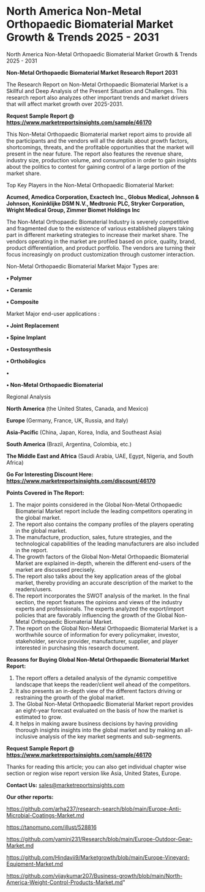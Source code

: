 # North America Non-Metal Orthopaedic Biomaterial Market Growth & Trends 2025 - 2031
North America Non-Metal Orthopaedic Biomaterial Market Growth & Trends 2025 - 2031

<strong>Non-Metal Orthopaedic Biomaterial Market Research Report 2031</strong>

The Research Report on Non-Metal Orthopaedic Biomaterial Market is a Skillful and Deep Analysis of the Present Situation and Challenges. This research report also analyzes other important trends and market drivers that will affect market growth over 2025-2031.

<strong>Request Sample Report @ <a href=https://www.marketreportsinsights.com/sample/46170>https://www.marketreportsinsights.com/sample/46170</a></strong>

This Non-Metal Orthopaedic Biomaterial market report aims to provide all the participants and the vendors will all the details about growth factors, shortcomings, threats, and the profitable opportunities that the market will present in the near future. The report also features the revenue share, industry size, production volume, and consumption in order to gain insights about the politics to contest for gaining control of a large portion of the market share.

Top Key Players in the Non-Metal Orthopaedic Biomaterial Market:

<strong>Acumed, Amedica Corporation, Exactech Inc., Globus Medical, Johnson & Johnson, Koninklijke DSM N.V., Medtronic PLC, Stryker Corporation, Wright Medical Group, Zimmer Biomet Holdings Inc</strong>

The Non-Metal Orthopaedic Biomaterial Industry is severely competitive and fragmented due to the existence of various established players taking part in different marketing strategies to increase their market share. The vendors operating in the market are profiled based on price, quality, brand, product differentiation, and product portfolio. The vendors are turning their focus increasingly on product customization through customer interaction.

Non-Metal Orthopaedic Biomaterial Market Major Types are:

<strong>•  Polymer

•  Ceramic

•  Composite</strong>

Market Major end-user applications :

<strong>•  Joint Replacement

•  Spine Implant

•  Oestosynthesis

•  Orthobilogics

•  

•  Non-Metal Orthopaedic Biomaterial</strong>

Regional Analysis

</u><strong><b>North America</b></strong> (the United States, Canada, and Mexico)

<strong><b>Europe </b></strong>(Germany, France, UK, Russia, and Italy)

<strong><b>Asia-Pacific</b></strong> (China, Japan, Korea, India, and Southeast Asia)

<strong><b>South America</b></strong> (Brazil, Argentina, Colombia, etc.)

<strong><b>The Middle East and Africa</b></strong> (Saudi Arabia, UAE, Egypt, Nigeria, and South Africa)

<strong>Go For Interesting Discount Here: <a href=https://www.marketreportsinsights.com/discount/46170>https://www.marketreportsinsights.com/discount/46170</a></strong>

<strong>Points Covered in The Report:</strong>
<ol>
  <li>The major points considered in the Global Non-Metal Orthopaedic Biomaterial Market report include the leading competitors operating in the global market.</li>
  <li>The report also contains the company profiles of the players operating in the global market.</li>
  <li>The manufacture, production, sales, future strategies, and the technological capabilities of the leading manufacturers are also included in the report.</li>
  <li>The growth factors of the Global Non-Metal Orthopaedic Biomaterial Market are explained in-depth, wherein the different end-users of the market are discussed precisely.</li>
  <li>The report also talks about the key application areas of the global market, thereby providing an accurate description of the market to the readers/users.</li>
  <li>The report incorporates the SWOT analysis of the market. In the final section, the report features the opinions and views of the industry experts and professionals. The experts analyzed the export/import policies that are favorably influencing the growth of the Global Non-Metal Orthopaedic Biomaterial Market.</li>
  <li>The report on the Global Non-Metal Orthopaedic Biomaterial Market is a worthwhile source of information for every policymaker, investor, stakeholder, service provider, manufacturer, supplier, and player interested in purchasing this research document.</li>
</ol>
<strong>Reasons for Buying Global Non-Metal Orthopaedic Biomaterial Market Report:</strong>

<ol>
  <li>The report offers a detailed analysis of the dynamic competitive landscape that keeps the reader/client well ahead of the competitors.</li>
  <li>It also presents an in-depth view of the different factors driving or restraining the growth of the global market.</li>
  <li>The Global Non-Metal Orthopaedic Biomaterial Market report provides an eight-year forecast evaluated on the basis of how the market is estimated to grow.</li>
  <li>It helps in making aware business decisions by having providing thorough insights insights into the global market and by making an all-inclusive analysis of the key market segments and sub-segments.</li>
</ol>
<strong>Request Sample Report @ <a href=https://www.marketreportsinsights.com/sample/46170>https://www.marketreportsinsights.com/sample/46170</a></strong>


Thanks for reading this article; you can also get individual chapter wise section or region wise report version like Asia, United States, Europe.

<strong>Contact Us:</strong>
sales@marketreportsinsights.com

<strong>Our other reports:</strong>

<a href=https://github.com/arha237/research-search/blob/main/Europe-Anti-Microbial-Coatings-Market.md>https://github.com/arha237/research-search/blob/main/Europe-Anti-Microbial-Coatings-Market.md</a>

<a href=https://tanomuno.com/illust/528816>https://tanomuno.com/illust/528816</a>

<a href=https://github.com/yamini231/Research/blob/main/Europe-Outdoor-Gear-Market.md>https://github.com/yamini231/Research/blob/main/Europe-Outdoor-Gear-Market.md</a>

<a href=https://github.com/Hindavii9/Marketgrowth/blob/main/Europe-Vineyard-Equipment-Market.md>https://github.com/Hindavii9/Marketgrowth/blob/main/Europe-Vineyard-Equipment-Market.md</a>

<a href=https://github.com/vijaykumar207/Business-growth/blob/main/North-America-Weight-Control-Products-Market.md>https://github.com/vijaykumar207/Business-growth/blob/main/North-America-Weight-Control-Products-Market.md</a>"
